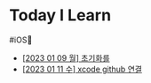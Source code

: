 # Today I Learn

#iOS🍎


- [[2023 01 09 월] 초기화를 ](https://github.com/cyberman0306/TIL/blob/main/%EC%B4%88%EA%B8%B0%ED%99%94%EB%A5%BC%20%EC%9E%98%ED%95%98%EC%9E%90/%EC%B4%88%EA%B8%B0%ED%99%94%EB%A5%BC%20%EC%9E%98%ED%95%98%EC%9E%90.md)
- [[2023 01 11 수] xcode github 연결](https://github.com/cyberman0306/TIL/blob/main/Git%20%EC%97%B0%EB%8F%99/xcode%20%EC%97%B0%EA%B2%B0.md)
